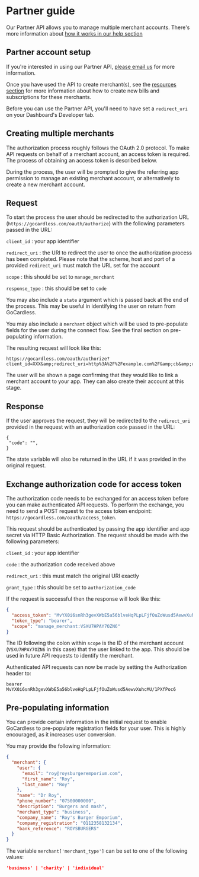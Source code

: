 # Partner guide

<p class="intro">Our Partner API allows you to manage multiple merchant accounts. There's more information about <a href="https://help.gocardless.com/what-is-the-partner-programme/">how it works in our help section</a></p>

## Partner account setup

If you're interested in using our Partner API, [please email us](mailto:help@gocardless.com) for more information.

Once you have used the API to create merchant(s), see the [resources section](https://developer.gocardless.com/#bill) for more information about how to create new bills and subscriptions for these merchants.

Before you can use the Partner API, you'll need to have set a `redirect_uri` on your Dashboard's Developer tab.

## Creating multiple merchants

The authorization process roughly follows the OAuth 2.0 protocol. To make API requests on behalf of a merchant account, an access token is required. The process of obtaining an access token is described below.

During the process, the user will be prompted to give the referring app permission to manage an existing merchant account, or alternatively to create a new merchant account.

## Request

To start the process the user should be redirected to the authorization URL (`https://gocardless.com/oauth/authorize`) with the following parameters passed in the URL:

`client_id`
:    your app identifier

`redirect_uri`
:    the URI to redirect the user to once the authorization process has been completed. Please note that the scheme, host and port of a provided `redirect_uri` must match the URL set for the account

`scope`
:    this should be set to `manage_merchant`

`response_type`
:    this should be set to `code`

You may also include a `state` argument which is passed back at the end of the process. This may be useful in identifying the user on return from GoCardless.

You may also include a `merchant` object which will be used to pre-populate fields for the user during the connect flow. See the final section on pre-populating information.

The resulting request will look like this:

    https://gocardless.com/oauth/authorize?client_id=XXX&amp;redirect_uri=http%3A%2F%2Fexample.com%2F&amp;cb&amp;response_type=code&amp;scope=manage_merchant

The user will be shown a page confirming that they would like to link a merchant account to your app. They can also create their account at this stage.

## Response

If the user approves the request, they will be redirected to the `redirect_uri` provided in the request with an authorization `code` passed in the URL:

    {
     "code": "",
    }

The state variable will also be returned in the URL if it was provided in the original request.

## Exchange authorization code for access token

The authorization code needs to be exchanged for an access token before you can make authenticated API requests. To perform the exchange, you need to send a POST request to the access token endpoint: `https://gocardless.com/oauth/access_token`.

This request should be authenticated by passing the app identifier and app secret via HTTP Basic Authorization. The request should be made with the following parameters:

`client_id`
:    your app identifier

`code`
:    the authorization code received above

`redirect_uri`
:    this must match the original URI exactly

`grant_type`
:    this should be set to `authorization_code`

If the request is successful then the response will look like this:

```json
{
  "access_token": "MvYX0i6snRh3gevXWbE5a56blveHqPLpLFjfOuZoWusd5AewvXuhcMU/1PXfPoc6",
  "token_type": "bearer",
  "scope": "manage_merchant:VSXU7HPAY7OZN6"
}
```

The ID following the colon within `scope` is the ID of the merchant account (`VSXU7HPAY7OZN6` in this case) that the user linked to the app. This should be used in future API requests to identify the merchant.

Authenticated API requests can now be made by setting the Authorization header to:

    bearer MvYX0i6snRh3gevXWbE5a56blveHqPLpLFjfOuZoWusd5AewvXuhcMU/1PXfPoc6

## Pre-populating information

You can provide certain information in the initial request to enable GoCardless to pre-populate registration fields for your user. This is highly encouraged, as it increases user conversion.

You may provide the following information:

```json
{
  "merchant": {
    "user": {
      "email": "roy@roysburgeremporium.com",
      "first_name": "Roy",
      "last_name": "Roy"
    },
    "name": "Dr Roy",
    "phone_number": "07500000000",
    "description": "Burgers and mash",
    "merchant_type": "business",
    "company_name": "Roy's Burger Emporium",
    "company_registration": "0112358132134",
    "bank_reference": "ROYSBURGERS"
  }
}
```

The variable `merchant['merchant_type']` can be set to one of the following values:

```json
'business' | 'charity' | 'individual'
```

